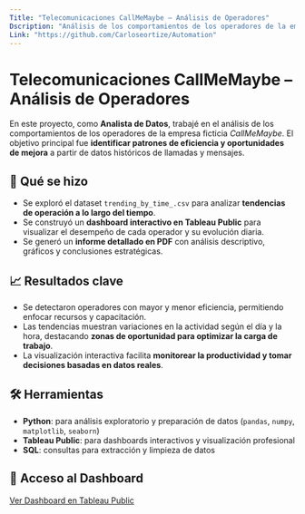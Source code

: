 ```yaml
---
Title: "Telecomunicaciones CallMeMaybe – Análisis de Operadores"
Dscription: "Análisis de los comportamientos de los operadores de la empresa ficticia CallMeMaybe"
Link: "https://github.com/Carloseortize/Automation"
---
```

# Telecomunicaciones CallMeMaybe – Análisis de Operadores

En este proyecto, como **Analista de Datos**, trabajé en el análisis de los comportamientos de los operadores de la empresa ficticia *CallMeMaybe*. El objetivo principal fue **identificar patrones de eficiencia y oportunidades de mejora** a partir de datos históricos de llamadas y mensajes.

## 🔹 Qué se hizo

- Se exploró el dataset `trending_by_time_.csv` para analizar **tendencias de operación a lo largo del tiempo**.  
- Se construyó un **dashboard interactivo en Tableau Public** para visualizar el desempeño de cada operador y su evolución diaria.  
- Se generó un **informe detallado en PDF** con análisis descriptivo, gráficos y conclusiones estratégicas.  

## 📈 Resultados clave

- Se detectaron operadores con mayor y menor eficiencia, permitiendo enfocar recursos y capacitación.  
- Las tendencias muestran variaciones en la actividad según el día y la hora, destacando **zonas de oportunidad para optimizar la carga de trabajo**.  
- La visualización interactiva facilita **monitorear la productividad y tomar decisiones basadas en datos reales**.

## 🛠 Herramientas

- **Python**: para análisis exploratorio y preparación de datos (`pandas`, `numpy`, `matplotlib`, `seaborn`)  
- **Tableau Public**: para dashboards interactivos y visualización profesional  
- **SQL**: consultas para extracción y limpieza de datos  

## 🔗 Acceso al Dashboard

[Ver Dashboard en Tableau Public](https://public.tableau.com/views/Telecomunicaciones_CallMeMaybe_Carlos_Ortiz/Dashboard1?:language=en-US&publish=yes&:sid=&:redirect=auth&:display_count=n&:origin=viz_share_link)

